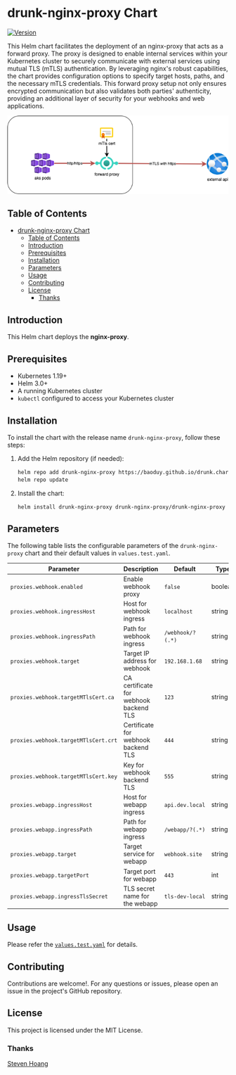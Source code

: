 # drunk-nginx-proxy Chart

[![Version](https://img.shields.io/badge/version-1.0.0-blue.svg)](https://helm.sh/)

This Helm chart facilitates the deployment of an nginx-proxy that acts as a forward proxy. The proxy is designed to enable internal services within your Kubernetes cluster to securely communicate with external services using mutual TLS (mTLS) authentication. By leveraging nginx's robust capabilities, the chart provides configuration options to specify target hosts, paths, and the necessary mTLS credentials. This forward proxy setup not only ensures encrypted communication but also validates both parties' authenticity, providing an additional layer of security for your webhooks and web applications.

![nginx-proxy](../docs/nginx-proxy.png)

## Table of Contents

- [drunk-nginx-proxy Chart](#drunk-nginx-proxy-chart)
  - [Table of Contents](#table-of-contents)
  - [Introduction](#introduction)
  - [Prerequisites](#prerequisites)
  - [Installation](#installation)
  - [Parameters](#parameters)
  - [Usage](#usage)
  - [Contributing](#contributing)
  - [License](#license)
    - [Thanks](#thanks)

## Introduction

This Helm chart deploys the **nginx-proxy**.

## Prerequisites

- Kubernetes 1.19+
- Helm 3.0+
- A running Kubernetes cluster
- `kubectl` configured to access your Kubernetes cluster

## Installation

To install the chart with the release name `drunk-nginx-proxy`, follow these steps:

1. Add the Helm repository (if needed):

   ```bash
   helm repo add drunk-nginx-proxy https://baoduy.github.io/drunk.charts/drunk-nginx-proxy
   helm repo update
   ```

2. Install the chart:
   ```bash
   helm install drunk-nginx-proxy drunk-nginx-proxy/drunk-nginx-proxy
   ```

## Parameters

The following table lists the configurable parameters of the `drunk-nginx-proxy` chart and their default values in `values.test.yaml`.

| Parameter                            | Description                            | Default          | Type    |
| ------------------------------------ | -------------------------------------- | ---------------- | ------- |
| `proxies.webhook.enabled`            | Enable webhook proxy                   | `false`          | boolean |
| `proxies.webhook.ingressHost`        | Host for webhook ingress               | `localhost`      | string  |
| `proxies.webhook.ingressPath`        | Path for webhook ingress               | `/webhook/?(.*)` | string  |
| `proxies.webhook.target`             | Target IP address for webhook          | `192.168.1.68`   | string  |
| `proxies.webhook.targetMTlsCert.ca`  | CA certificate for webhook backend TLS | `123`            | string  |
| `proxies.webhook.targetMTlsCert.crt` | Certificate for webhook backend TLS    | `444`            | string  |
| `proxies.webhook.targetMTlsCert.key` | Key for webhook backend TLS            | `555`            | string  |
| `proxies.webapp.ingressHost`         | Host for webapp ingress                | `api.dev.local`  | string  |
| `proxies.webapp.ingressPath`         | Path for webapp ingress                | `/webapp/?(.*)`  | string  |
| `proxies.webapp.target`              | Target service for webapp              | `webhook.site`   | string  |
| `proxies.webapp.targetPort`          | Target port for webapp                 | `443`            | int     |
| `proxies.webapp.ingressTlsSecret`    | TLS secret name for the webapp         | `tls-dev-local`  | string  |

## Usage

Please refer the [`values.test.yaml`](values.test.yaml) for details.

## Contributing

Contributions are welcome!. For any questions or issues, please open an issue in the project's GitHub repository.

## License

This project is licensed under the MIT License.

### Thanks

[Steven Hoang](https://drunkcoding.net)

